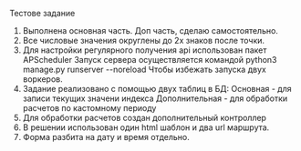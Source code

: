 Тестове задание

1. Выполнена основная часть. Доп часть, сделаю самостоятельно.
2. Все числовые значения округлены до 2х знаков после точки.
3. Для настройки регулярного получения api использован пакет APScheduler
   Запуск сервера осуществляется командой python3 manage.py runserver --noreload
   Чтобы избежать запуска двух воркеров.
4. Задание реализовано с помощью двух таблиц в БД:
    Основная - для записи текущих значени индекса
    Дополнительная - для обработки расчетов по кастомному периоду
5. Для обработки расчетов создан дополнительный контроллер
6. В решении использован один html шаблон и два url маршрута.
7. Форма разбита на дату и время отдельно.
